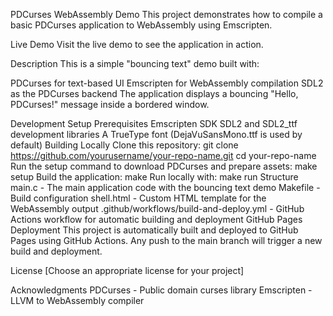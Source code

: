 PDCurses WebAssembly Demo
This project demonstrates how to compile a basic PDCurses application to WebAssembly using Emscripten.

Live Demo
Visit the live demo to see the application in action.

Description
This is a simple "bouncing text" demo built with:

PDCurses for text-based UI
Emscripten for WebAssembly compilation
SDL2 as the PDCurses backend
The application displays a bouncing "Hello, PDCurses!" message inside a bordered window.

Development Setup
Prerequisites
Emscripten SDK
SDL2 and SDL2_ttf development libraries
A TrueType font (DejaVuSansMono.ttf is used by default)
Building Locally
Clone this repository:
git clone https://github.com/yourusername/your-repo-name.git
cd your-repo-name
Run the setup command to download PDCurses and prepare assets:
make setup
Build the application:
make
Run locally with:
make run
Structure
main.c - The main application code with the bouncing text demo
Makefile - Build configuration
shell.html - Custom HTML template for the WebAssembly output
.github/workflows/build-and-deploy.yml - GitHub Actions workflow for automatic building and deployment
GitHub Pages Deployment
This project is automatically built and deployed to GitHub Pages using GitHub Actions. Any push to the main branch will trigger a new build and deployment.

License
[Choose an appropriate license for your project]

Acknowledgments
PDCurses - Public domain curses library
Emscripten - LLVM to WebAssembly compiler
